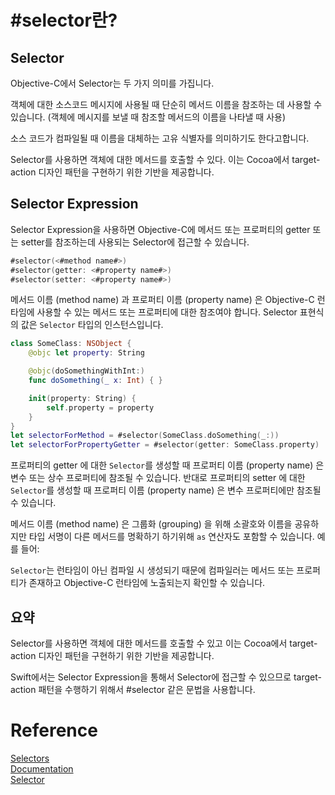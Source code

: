 # #selector란?

## Selector

Objective-C에서 Selector는 두 가지 의미를 가집니다.

객체에 대한 소스코드 메시지에 사용될 때 단순히 메서드 이름을 참조하는 데 사용할 수 있습니다. (객체에 메시지를 보낼 때 참조할 메서드의 이름을  나타낼 때 사용)

소스 코드가 컴파일될 때 이름을 대체하는 고유 식별자를 의미하기도 한다고합니다.

Selector를 사용하면 객체에 대한 메서드를 호출할 수 있다. 이는 Cocoa에서 target-action 디자인 패턴을 구현하기 위한 기반을 제공합니다.

## Selector Expression

Selector Expression을 사용하면 Objective-C에 메서드 또는 프로퍼티의 getter 또는 setter를 참조하는데 사용되는 Selector에 접근할 수 있습니다.

```swift
#selector(<#method name#>)
#selector(getter: <#property name#>)
#selector(setter: <#property name#>)
```

메서드 이름 (method name) 과 프로퍼티 이름 (property name) 은 Objective-C 런타임에 사용할 수 있는 메서드 또는 프로퍼티에 대한 참조여야 합니다. Selector 표현식의 값은 `Selector` 타입의 인스턴스입니다.

```swift
class SomeClass: NSObject {
    @objc let property: String

    @objc(doSomethingWithInt:)
    func doSomething(_ x: Int) { }

    init(property: String) {
        self.property = property
    }
}
let selectorForMethod = #selector(SomeClass.doSomething(_:))
let selectorForPropertyGetter = #selector(getter: SomeClass.property)
```

프로퍼티의 getter 에 대한 `Selector`를 생성할 때 프로퍼티 이름 (property name) 은 변수 또는 상수 프로퍼티에 참조될 수 있습니다. 반대로 프로퍼티의 setter 에 대한 `Selector`를 생성할 때 프로퍼티 이름 (property name) 은 변수 프로퍼티에만 참조될 수 있습니다.

메서드 이름 (method name) 은 그룹화 (grouping) 을 위해 소괄호와 이름을 공유하지만 타입 서명이 다른 메서드를 명확하기 하기위해 `as` 연산자도 포함할 수 있습니다. 예를 들어:

`Selector`는 런타임이 아닌 컴파일 시 생성되기 때문에 컴파일러는 메서드 또는 프로퍼티가 존재하고 Objective-C 런타임에 노출되는지 확인할 수 있습니다.

## 요약

Selector를 사용하면 객체에 대한 메서드를 호출할 수 있고 이는 Cocoa에서 target-action 디자인 패턴을 구현하기 위한 기반을 제공합니다.

Swift에서는 Selector Expression을 통해서 Selector에 접근할 수 있으므로 target-action 패턴을 수행하기 위해서 #selector 같은 문법을 사용합니다.

# Reference
[Selectors](https://developer.apple.com/library/archive/documentation/Cocoa/Conceptual/ObjectiveC/Chapters/ocSelectors.html)  
[Documentation](https://docs.swift.org/swift-book/documentation/the-swift-programming-language/expressions#Selector-Expression)  
[Selector](https://developer.apple.com/library/archive/documentation/General/Conceptual/DevPedia-CocoaCore/Selector.html)  
